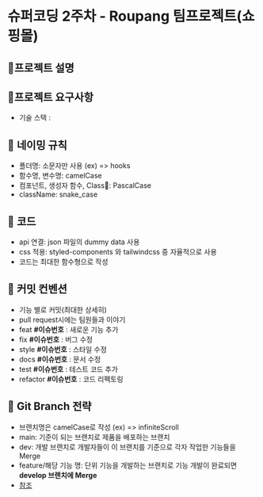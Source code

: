 # 슈퍼코딩 2주차 - Roupang 팀프로젝트(쇼핑몰)
## 🚀프로젝트 설명

## 🚀프로젝트 요구사항
- 기술 스택 : 

## 🚀 네이밍 규칙
- 폴더명: 소문자만 사용 (ex) => hooks
- 함수명, 변수명: camelCase
- 컴포넌트, 생성자 함수, Class: PascalCase
- className: snake_case

## 🚀 코드
- api 연결: json 파일의 dummy data 사용
- css 적용: styled-components 와 tailwindcss 중 자율적으로 사용
- 코드는 최대한 함수형으로 작성

## 🚀 커밋 컨벤션
- 기능 별로 커밋(최대한 상세히)
- pull request시에는 팀원들과 이야기
- feat **#이슈번호** : 새로운 기능 추가
- fix **#이슈번호** : 버그 수정
- style **#이슈번호** : 스타일 수정
- docs **#이슈번호** : 문서 수정
- test **#이슈번호** : 테스트 코드 추가
- refactor **#이슈번호** : 코드 리펙토링

## 🚀 Git Branch 전략
- 브랜치명은 camelCase로 작성 (ex) => infiniteScroll
- main: 기준이 되는 브랜치로 제품을 배포하는 브랜치
- dev: 개발 브랜치로 개발자들이 이 브랜치를 기준으로 각자 작업한 기능들을 Merge
- feature/해당 기능 명: 단위 기능을 개발하는 브랜치로 기능 개발이 완료되면 **develop 브랜치에 Merge**
- [참조](https://velog.io/@kw2577/Git-branch-%EC%A0%84%EB%9E%B5)

